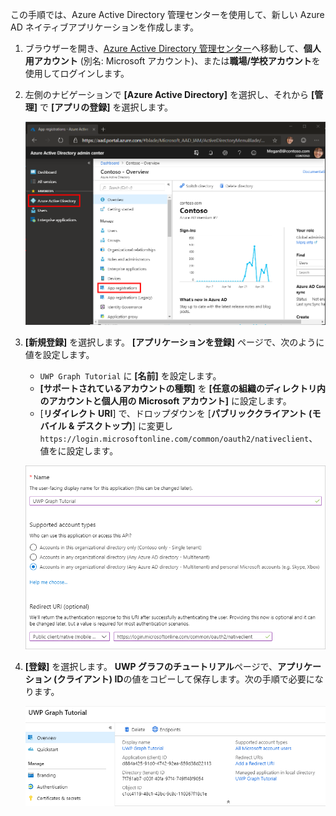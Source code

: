 <!-- markdownlint-disable MD002 MD041 -->

この手順では、Azure Active Directory 管理センターを使用して、新しい Azure AD ネイティブアプリケーションを作成します。

1. ブラウザーを開き、[Azure Active Directory 管理センター](https://aad.portal.azure.com)へ移動して、**個人用アカウント** (別名: Microsoft アカウント)、または**職場/学校アカウント**を使用してログインします。

1. 左側のナビゲーションで **[Azure Active Directory]** を選択し、それから **[管理]** で **[アプリの登録]** を選択します。

    ![アプリの登録のスクリーンショット ](./images/aad-portal-app-registrations.png)

1. **[新規登録]** を選択します。 **[アプリケーションを登録]** ページで、次のように値を設定します。

    - `UWP Graph Tutorial` に **[名前]** を設定します。
    - **[サポートされているアカウントの種類]** を **[任意の組織のディレクトリ内のアカウントと個人用の Microsoft アカウント]** に設定します。
    - [**リダイレクト URI**] で、ドロップダウンを [**パブリッククライアント (モバイル & デスクトップ)**] に変更し`https://login.microsoftonline.com/common/oauth2/nativeclient`、値をに設定します。

    ![[アプリケーションを登録する] ページのスクリーンショット](./images/aad-register-app.png)

1. **[登録]** を選択します。 **UWP グラフのチュートリアル**ページで、**アプリケーション (クライアント) ID**の値をコピーして保存します。次の手順で必要になります。

    ![新しいアプリ登録のアプリケーション ID のスクリーンショット](./images/aad-application-id.png)

